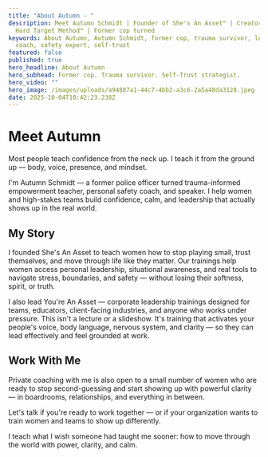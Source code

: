 ```yaml
---
title: "About Autumn - "
description: Meet Autumn Schmidt | Founder of She's An Asset™ | Creator of The
  Hard Target Method™ | Former cop turned
keywords: About Autumn, Autumn Schmidt, former cop, trauma survivor, leadership
  coach, safety expert, self-trust
featured: false
published: true
hero_headline: About Autumn
hero_subhead: Former cop. Trauma survivor. Self-Trust strategist.
hero_video: ""
hero_image: /images/uploads/a94887a1-44c7-4bb2-a3c6-2a5a48da3128.jpeg
date: 2025-10-04T10:42:23.238Z
---
```

# Meet Autumn

Most people teach confidence from the neck up.
I teach it from the ground up — body, voice, presence, and mindset.

I'm Autumn Schmidt — a former police officer turned trauma-informed empowerment teacher, personal safety coach, and speaker. I help women and high-stakes teams build confidence, calm, and leadership that actually shows up in the real world.

## My Story

I founded She's An Asset to teach women how to stop playing small, trust themselves, and move through life like they matter. Our trainings help women access personal leadership, situational awareness, and real tools to navigate stress, boundaries, and safety — without losing their softness, spirit, or truth.

I also lead You're An Asset — corporate leadership trainings designed for teams, educators, client-facing industries, and anyone who works under pressure. This isn't a lecture or a slideshow. It's training that activates your people's voice, body language, nervous system, and clarity — so they can lead effectively and feel grounded at work.

## Work With Me

Private coaching with me is also open to a small number of women who are ready to stop second-guessing and start showing up with powerful clarity — in boardrooms, relationships, and everything in between.

Let's talk if you're ready to work together — or if your organization wants to train women and teams to show up differently.

I teach what I wish someone had taught me sooner: how to move through the world with power, clarity, and calm.